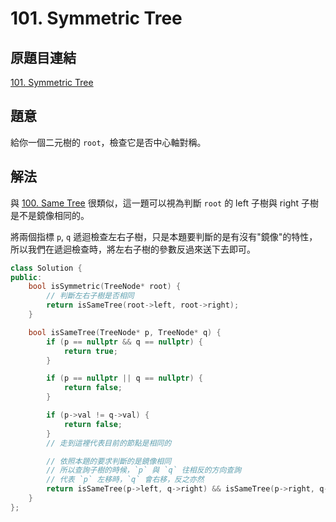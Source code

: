 # 101. Symmetric Tree

## 原題目連結
[101. Symmetric Tree](https://leetcode.com/problems/symmetric-tree/description/)

## 題意
給你一個二元樹的 `root`，檢查它是否中心軸對稱。

## 解法
與 [100. Same Tree](https://github.com/WasabiPingKak/leetcode_pingkak/blob/main/Problems/100-999/100.%20Same%20Tree.md) 很類似，這一題可以視為判斷 `root` 的 left 子樹與 right 子樹是不是鏡像相同的。

將兩個指標 `p`, `q` 遞迴檢查左右子樹，只是本題要判斷的是有沒有"鏡像"的特性，所以我們在遞迴檢查時，將左右子樹的參數反過來送下去即可。

```c++
class Solution {
public:
    bool isSymmetric(TreeNode* root) {
        // 判斷左右子樹是否相同
        return isSameTree(root->left, root->right);
    }

    bool isSameTree(TreeNode* p, TreeNode* q) {
        if (p == nullptr && q == nullptr) {
            return true;
        }

        if (p == nullptr || q == nullptr) {
            return false;
        }

        if (p->val != q->val) {
            return false;
        }
        // 走到這裡代表目前的節點是相同的

        // 依照本題的要求判斷的是鏡像相同
        // 所以查詢子樹的時候，`p` 與 `q` 往相反的方向查詢
        // 代表 `p` 左移時，`q` 會右移，反之亦然
        return isSameTree(p->left, q->right) && isSameTree(p->right, q->left);
    }
};
```